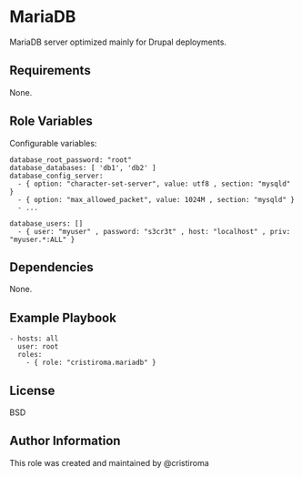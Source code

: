 MariaDB
=========

MariaDB server optimized mainly for Drupal deployments.

Requirements
------------

None.

Role Variables
--------------

Configurable variables:

```
database_root_password: "root"
database_databases: [ 'db1', 'db2' ]
database_config_server:
  - { option: "character-set-server", value: utf8 , section: "mysqld" }
  - { option: "max_allowed_packet", value: 1024M , section: "mysqld" }
  - ...

database_users: []
  - { user: "myuser" , password: "s3cr3t" , host: "localhost" , priv: "myuser.*:ALL" }
```

Dependencies
------------

None.

Example Playbook
----------------

```
- hosts: all
  user: root
  roles:
    - { role: "cristiroma.mariadb" }
```

License
-------

BSD

Author Information
------------------

This role was created and maintained by @cristiroma
